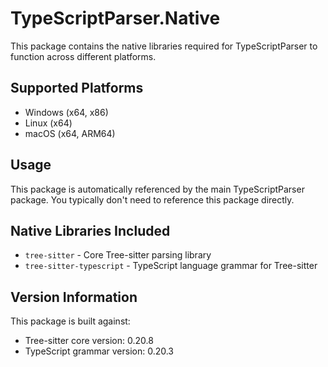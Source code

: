# TypeScriptParser.Native

This package contains the native libraries required for TypeScriptParser to function across different platforms.

## Supported Platforms

- Windows (x64, x86)
- Linux (x64) 
- macOS (x64, ARM64)

## Usage

This package is automatically referenced by the main TypeScriptParser package. You typically don't need to reference this package directly.

## Native Libraries Included

- `tree-sitter` - Core Tree-sitter parsing library
- `tree-sitter-typescript` - TypeScript language grammar for Tree-sitter

## Version Information

This package is built against:
- Tree-sitter core version: 0.20.8
- TypeScript grammar version: 0.20.3